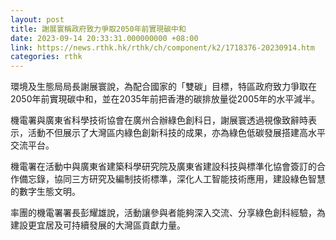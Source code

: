```yaml
---
layout: post
title: 謝展寰稱政府致力爭取2050年前實現碳中和
date: 2023-09-14 20:33:31.000000000 +08:00
link: https://news.rthk.hk/rthk/ch/component/k2/1718376-20230914.htm
categories: rthk
---
```


環境及生態局局長謝展寰說，為配合國家的「雙碳」目標，特區政府致力爭取在2050年前實現碳中和，並在2035年前把香港的碳排放量從2005年的水平減半。
 
機電署與廣東省科學技術協會在廣州合辦綠色創科日，謝展寰透過視像致辭時表示，活動不但展示了大灣區内綠色創新科技的成果，亦為綠色低碳發展搭建高水平交流平台。

機電署在活動中與廣東省建築科學研究院及廣東省建設科技與標準化協會簽訂的合作備忘錄，協同三方研究及編制技術標準，深化人工智能技術應用，建設綠色智慧的數字生態文明。

率團的機電署署長彭耀雄說，活動讓參與者能夠深入交流、分享綠色創科經驗，為建設更宜居及可持續發展的大灣區貢獻力量。
